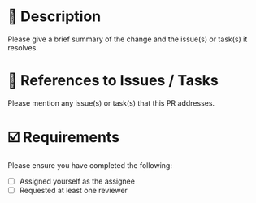 # :book: Description

Please give a brief summary of the change and the issue(s) or task(s) it resolves.

# :link: References to Issues / Tasks

Please mention any issue(s) or task(s) that this PR addresses.

# :ballot_box_with_check: Requirements

Please ensure you have completed the following:

- [ ] Assigned yourself as the assignee
- [ ] Requested at least one reviewer
